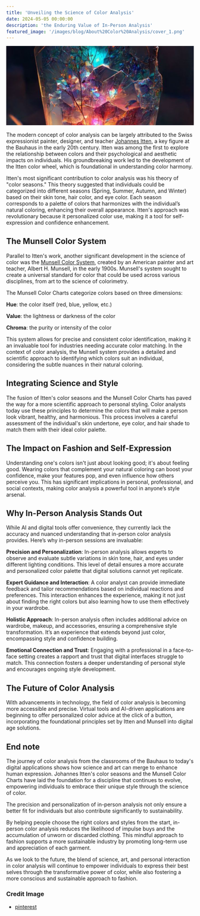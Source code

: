 ```yaml
---
title: 'Unveiling the Science of Color Analysis'
date: 2024-05-05 00:00:00
description: 'the Enduring Value of In-Person Analysis'
featured_image: '/images/blog/About%20Color%20Analysis/cover_1.png'
---
```


![](/images/blog/About%20Color%20Analysis/cover_3.png)


The modern concept of color analysis can be largely attributed to the Swiss expressionist painter, designer, and teacher [Johannes Itten](https://en.wikipedia.org/wiki/Johannes_Itten), a key figure at the Bauhaus in the early 20th century. Itten was among the first to explore the relationship between colors and their psychological and aesthetic impacts on individuals. His groundbreaking work led to the development of the Itten color wheel, which is foundational in understanding color harmony.

Itten's most significant contribution to color analysis was his theory of "color seasons." This theory suggested that individuals could be categorized into different seasons (Spring, Summer, Autumn, and Winter) based on their skin tone, hair color, and eye color. Each season corresponds to a palette of colors that harmonizes with the individual’s natural coloring, enhancing their overall appearance. Itten's approach was revolutionary because it personalized color use, making it a tool for self-expression and confidence enhancement.

## The Munsell Color System

Parallel to Itten's work, another significant development in the science of color was the [Munsell Color System](https://en.wikipedia.org/wiki/Munsell_color_system), created by an American painter and art teacher, Albert H. Munsell, in the early 1900s. Munsell's system sought to create a universal standard for color that could be used across various disciplines, from art to the science of colorimetry.

The Munsell Color Charts categorize colors based on three dimensions:

**Hue**: the color itself (red, blue, yellow, etc.)

**Value**: the lightness or darkness of the color

**Chroma**: the purity or intensity of the color

This system allows for precise and consistent color identification, making it an invaluable tool for industries needing accurate color matching. In the context of color analysis, the Munsell system provides a detailed and scientific approach to identifying which colors suit an individual, considering the subtle nuances in their natural coloring.

## Integrating Science and Style

The fusion of Itten's color seasons and the Munsell Color Charts has paved the way for a more scientific approach to personal styling. Color analysts today use these principles to determine the colors that will make a person look vibrant, healthy, and harmonious. This process involves a careful assessment of the individual's skin undertone, eye color, and hair shade to match them with their ideal color palette.

## The Impact on Fashion and Self-Expression

Understanding one's colors isn't just about looking good; it's about feeling good. Wearing colors that complement your natural coloring can boost your confidence, make your features pop, and even influence how others perceive you. This has significant implications in personal, professional, and social contexts, making color analysis a powerful tool in anyone’s style arsenal.

## Why In-Person Analysis Stands Out

While AI and digital tools offer convenience, they currently lack the accuracy and nuanced understanding that in-person color analysis provides. Here’s why in-person sessions are invaluable:

**Precision and Personalization**: In-person analysis allows experts to observe and evaluate subtle variations in skin tone, hair, and eyes under different lighting conditions. This level of detail ensures a more accurate and personalized color palette that digital solutions cannot yet replicate.

**Expert Guidance and Interaction**: A color analyst can provide immediate feedback and tailor recommendations based on individual reactions and preferences. This interaction enhances the experience, making it not just about finding the right colors but also learning how to use them effectively in your wardrobe.

**Holistic Approach**: In-person analysis often includes additional advice on wardrobe, makeup, and accessories, ensuring a comprehensive style transformation. It’s an experience that extends beyond just color, encompassing style and confidence building.

**Emotional Connection and Trust**: Engaging with a professional in a face-to-face setting creates a rapport and trust that digital interfaces struggle to match. This connection fosters a deeper understanding of personal style and encourages ongoing style development.


## The Future of Color Analysis

With advancements in technology, the field of color analysis is becoming more accessible and precise. Virtual tools and AI-driven applications are beginning to offer personalized color advice at the click of a button, incorporating the foundational principles set by Itten and Munsell into digital age solutions.

## End note

The journey of color analysis from the classrooms of the Bauhaus to today's digital applications shows how science and art can merge to enhance human expression. Johannes Itten's color seasons and the Munsell Color Charts have laid the foundation for a discipline that continues to evolve, empowering individuals to embrace their unique style through the science of color.

The precision and personalization of in-person analysis not only ensure a better fit for individuals but also contribute significantly to sustainability. 

By helping people choose the right colors and styles from the start, in-person color analysis reduces the likelihood of impulse buys and the accumulation of unworn or discarded clothing. This mindful approach to fashion supports a more sustainable industry by promoting long-term use and appreciation of each garment. 

As we look to the future, the blend of science, art, and personal interaction in color analysis will continue to empower individuals to express their best selves through the transformative power of color, while also fostering a more conscious and sustainable approach to fashion.

### Credit Image

- [pinterest](https://i.pinimg.com/736x/48/0d/1d/480d1ddc9b60d7ceb7e27e68e474be79.jpg)
